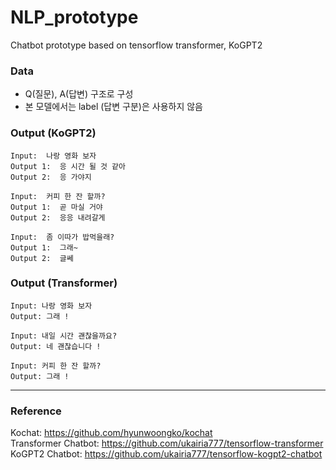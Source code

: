 # NLP_prototype
Chatbot prototype based on tensorflow transformer, KoGPT2

### Data
- Q(질문), A(답변) 구조로 구성
- 본 모델에서는 label (답변 구분)은 사용하지 않음
  

### Output (KoGPT2)
    Input:  나랑 영화 보자
    Output 1:  응 시간 될 것 같아
    Output 2:  응 가야지

    Input:  커피 한 잔 할까?
    Output 1:  곧 마실 거야
    Output 2:  응응 내려갈게

    Input:  좀 이따가 밥먹을래?
    Output 1:  그래~
    Output 2:  글쎄
    
### Output (Transformer)  
    Input: 나랑 영화 보자
    Output: 그래 !

    Input: 내일 시간 괜찮을까요?
    Output: 네 괜찮습니다 !

    Input: 커피 한 잔 할까?
    Output: 그래 !


---
### Reference
Kochat: https://github.com/hyunwoongko/kochat  
Transformer Chatbot: https://github.com/ukairia777/tensorflow-transformer  
KoGPT2 Chatbot: https://github.com/ukairia777/tensorflow-kogpt2-chatbot
